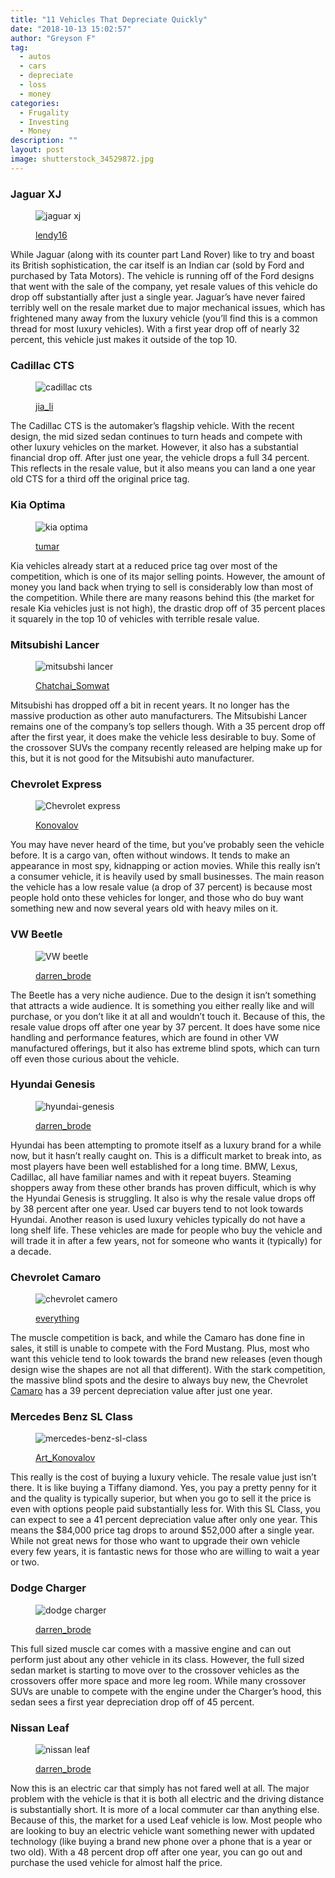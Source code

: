 ```yaml
---
title: "11 Vehicles That Depreciate Quickly"
date: "2018-10-13 15:02:57"
author: "Greyson F"
tag:
  - autos
  - cars
  - depreciate
  - loss
  - money
categories:
  - Frugality
  - Investing
  - Money
description: ""
layout: post
image: shutterstock_34529872.jpg
---
```


### Jaguar XJ

<figure aria-describedby="caption-attachment-4231" class="wp-caption alignnone" id="attachment_4231" style="width: 693px">

![jaguar xj](/posts/shutterstock_96772405-e1476396239551.jpg)<figcaption class="wp-caption-text" id="caption-attachment-4231">[lendy16](https://www.shutterstock.com/pic-96772405/stock-photo-guangzhou-china-nov-26jaguar-xj-car-on-display-at-the-9th-china-international-automobile-exhibition-on-november-26-2011-in-guangzhou-china.html)</figcaption></figure>

While Jaguar (along with its counter part Land Rover) like to try and boast its British sophistication, the car itself is an Indian car (sold by Ford and purchased by Tata Motors). The vehicle is running off of the Ford designs that went with the sale of the company, yet resale values of this vehicle do drop off substantially after just a single year. Jaguar’s have never faired terribly well on the resale market due to major mechanical issues, which has frightened many away from the luxury vehicle (you’ll find this is a common thread for most luxury vehicles). With a first year drop off of nearly 32 percent, this vehicle just makes it outside of the top 10.

### Cadillac CTS

<figure aria-describedby="caption-attachment-4232" class="wp-caption alignnone" id="attachment_4232" style="width: 700px">

![cadillac cts](/posts/shutterstock_259417373.jpg)<figcaption class="wp-caption-text" id="caption-attachment-4232">[jia_li](https://www.shutterstock.com/pic-259417373/stock-photo-geneva-mar-3-2016-cadillac-cts-v-presented-at-the-85th-international-motor-show-in-geneva-switzerland-on-march-3-2015.html)</figcaption></figure>

The Cadillac CTS is the automaker’s flagship vehicle. With the recent design, the mid sized sedan continues to turn heads and compete with other luxury vehicles on the market. However, it also has a substantial financial drop off. After just one year, the vehicle drops a full 34 percent. This reflects in the resale value, but it also means you can land a one year old CTS for a third off the original price tag.

### Kia Optima

<figure aria-describedby="caption-attachment-4233" class="wp-caption alignnone" id="attachment_4233" style="width: 700px">

![kia optima](/posts/shutterstock_87117274.jpg)<figcaption class="wp-caption-text" id="caption-attachment-4233">[tumar](https://www.shutterstock.com/pic-87117274/stock-photo-minsk-september-24-kia-optima-on-display-at-the-minsk-2011-motorshow-an-international-auto-exhibition-on-september-24-2011-in-minsk-belarus.html)</figcaption></figure>

Kia vehicles already start at a reduced price tag over most of the competition, which is one of its major selling points. However, the amount of money you land back when trying to sell is considerably low than most of the competition. While there are many reasons behind this (the market for resale Kia vehicles just is not high), the drastic drop off of 35 percent places it squarely in the top 10 of vehicles with terrible resale value.

### Mitsubishi Lancer

<figure aria-describedby="caption-attachment-4234" class="wp-caption alignnone" id="attachment_4234" style="width: 700px">

![mitsubshi lancer](/posts/shutterstock_98693408.jpg)<figcaption class="wp-caption-text" id="caption-attachment-4234">[Chatchai_Somwat](https://www.shutterstock.com/pic-98693408/stock-photo-bangkok-march-27-mitsubishi-lancer-ex-car-on-display-at-the-33th-bangkok-international-motor-show-on-march-27-2012-in-bangkok-thailand.html)</figcaption></figure>

Mitsubishi has dropped off a bit in recent years. It no longer has the massive production as other auto manufacturers. The Mitsubishi Lancer remains one of the company’s top sellers though. With a 35 percent drop off after the first year, it does make the vehicle less desirable to buy. Some of the crossover SUVs the company recently released are helping make up for this, but it is not good for the Mitsubishi auto manufacturer.

### Chevrolet Express

<figure aria-describedby="caption-attachment-4243" class="wp-caption alignnone" id="attachment_4243" style="width: 700px">

![Chevrolet express](/posts/shutterstock_355320815.jpg)<figcaption class="wp-caption-text" id="caption-attachment-4243">[Konovalov](https://www.shutterstock.com/pic-355320815/stock-photo-moscow-russia-june-2-2013-motor-car-chevrolet-express-at-the-city-street.html)</figcaption></figure>

You may have never heard of the time, but you’ve probably seen the vehicle before. It is a cargo van, often without windows. It tends to make an appearance in most spy, kidnapping or action movies. While this really isn’t a consumer vehicle, it is heavily used by small businesses. The main reason the vehicle has a low resale value (a drop of 37 percent) is because most people hold onto these vehicles for longer, and those who do buy want something new and now several years old with heavy miles on it.

### VW Beetle

<figure aria-describedby="caption-attachment-4236" class="wp-caption alignnone" id="attachment_4236" style="width: 700px">

![VW beetle](/posts/shutterstock_365337815-1.jpg)<figcaption class="wp-caption-text" id="caption-attachment-4236">[darren_brode](https://www.shutterstock.com/pic-365337815/stock-photo-detroit-january-12-a-volkswagen-beetle-convertible-on-display-at-the-north-american-international-auto-show-media-preview-january-12-2016-in-detroit-michigan.html)</figcaption></figure>

The Beetle has a very niche audience. Due to the design it isn’t something that attracts a wide audience. It is something you either really like and will purchase, or you don’t like it at all and wouldn’t touch it. Because of this, the resale value drops off after one year by 37 percent. It does have some nice handling and performance features, which are found in other VW manufactured offerings, but it also has extreme blind spots, which can turn off even those curious about the vehicle.

### Hyundai Genesis

<figure aria-describedby="caption-attachment-4237" class="wp-caption alignnone" id="attachment_4237" style="width: 700px">

![hyundai-genesis](/posts/shutterstock_246350503.jpg)<figcaption class="wp-caption-text" id="caption-attachment-4237">[darren_brode](https://www.shutterstock.com/pic-246350503/stock-photo-detroit-january-15-the-hyundai-genesis-coupe-on-display-january-15th-2015-at-the-2015-north-american-international-auto-show-in-detroit-michigan.html)</figcaption></figure>

Hyundai has been attempting to promote itself as a luxury brand for a while now, but it hasn’t really caught on. This is a difficult market to break into, as most players have been well established for a long time. BMW, Lexus, Cadillac, all have familiar names and with it repeat buyers. Steaming shoppers away from these other brands has proven difficult, which is why the Hyundai Genesis is struggling. It also is why the resale value drops off by 38 percent after one year. Used car buyers tend to not look towards Hyundai. Another reason is used luxury vehicles typically do not have a long shelf life. These vehicles are made for people who buy the vehicle and will trade it in after a few years, not for someone who wants it (typically) for a decade.

### Chevrolet Camaro

<figure aria-describedby="caption-attachment-4238" class="wp-caption alignnone" id="attachment_4238" style="width: 700px">

![chevrolet camero](/posts/shutterstock_207751075.jpg)<figcaption class="wp-caption-text" id="caption-attachment-4238">[everything](https://www.shutterstock.com/pic-207751075/stock-photo-singapore-june-25-2014-new-design-chevrolet-camaro-from-transformers3-to-audience-in-universal-studios-june-25-2014-singapore.html)</figcaption></figure>

The muscle competition is back, and while the Camaro has done fine in sales, it still is unable to compete with the Ford Mustang. Plus, most who want this vehicle tend to look towards the brand new releases (even though design wise the shapes are not all that different). With the stark competition, the massive blind spots and the desire to always buy new, the Chevrolet [Camaro](https://www.forbes.com/sites/jimgorzelany/2016/01/08/new-cars-that-suffer-the-worst-resale-values/#73fe5423360f) has a 39 percent depreciation value after just one year.

### Mercedes Benz SL Class

<figure aria-describedby="caption-attachment-4239" class="wp-caption alignnone" id="attachment_4239" style="width: 700px">

![mercedes-benz-sl-class](/posts/shutterstock_227894839.jpg)<figcaption class="wp-caption-text" id="caption-attachment-4239">[Art_Konovalov](https://www.shutterstock.com/pic-227894839/stock-photo-saint-tropez-france-august-3-2014-black-sports-car-mercedes-benz-r231-sl-class-at-the-city-street.html)</figcaption></figure>

This really is the cost of buying a luxury vehicle. The resale value just isn’t there. It is like buying a Tiffany diamond. Yes, you pay a pretty penny for it and the quality is typically superior, but when you go to sell it the price is even with options people paid substantially less for. With this SL Class, you can expect to see a 41 percent depreciation value after only one year. This means the $84,000 price tag drops to around $52,000 after a single year. While not great news for those who want to upgrade their own vehicle every few years, it is fantastic news for those who are willing to wait a year or two.

### Dodge Charger

<figure aria-describedby="caption-attachment-4240" class="wp-caption alignnone" id="attachment_4240" style="width: 700px">

![dodge charger](/posts/shutterstock_387605164.jpg)<figcaption class="wp-caption-text" id="caption-attachment-4240">[darren_brode](https://www.shutterstock.com/pic-387605164/stock-photo-chicago-february-12-the-2017-dodge-charger-hellcat-on-display-at-the-chicago-auto-show-media-preview-february-12-2016-in-chicago-illinois.html)</figcaption></figure>

This full sized muscle car comes with a massive engine and can out perform just about any other vehicle in its class. However, the full sized sedan market is starting to move over to the crossover vehicles as the crossovers offer more space and more leg room. While many crossover SUVs are unable to compete with the engine under the Charger’s hood, this sedan sees a first year depreciation drop off of 45 percent.

### Nissan Leaf

<figure aria-describedby="caption-attachment-4241" class="wp-caption alignnone" id="attachment_4241" style="width: 700px">

![nissan leaf](/posts/shutterstock_249344869.jpg)<figcaption class="wp-caption-text" id="caption-attachment-4241">[darren_brode](https://www.shutterstock.com/pic-249344869/stock-photo-detroit-january-15-the-nissan-leaf-on-display-january-15th-2015-at-the-2015-north-american-international-auto-show-in-detroit-michigan.html)</figcaption></figure>

Now this is an electric car that simply has not fared well at all. The major problem with the vehicle is that it is both all electric and the driving distance is substantially short. It is more of a local commuter car than anything else. Because of this, the market for a used Leaf vehicle is low. Most people who are looking to buy an electric vehicle want something newer with updated technology (like buying a brand new phone over a phone that is a year or two old). With a 48 percent drop off after one year, you can go out and purchase the used vehicle for almost half the price.
